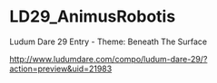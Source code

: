 LD29_AnimusRobotis
==================

Ludum Dare 29 Entry - Theme: Beneath The Surface

http://www.ludumdare.com/compo/ludum-dare-29/?action=preview&uid=21983